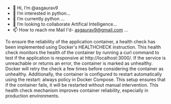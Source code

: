 - 👋 Hi, I’m @asgaurav9
- 👀 I’m interested in python...
- 🌱 I’m currently python ...
- 💞️ I’m looking to collaborate Artifical Intelligence...
- 📫 How to reach me 
Mail I'd- asgaurav9@gmail.com ...

To ensure the reliability of the application container, a health check has been implemented using Docker's HEALTHCHECK instruction. This health check monitors the health of the container by running a curl command to test if the application is responsive at http://localhost:3000/. If the service is unreachable or returns an error, the container is marked as unhealthy. Docker will retry the check a few times before considering the container as unhealthy. Additionally, the container is configured to restart automatically using the restart: always policy in Docker Compose. This setup ensures that if the container fails, it will be restarted without manual intervention. This health check mechanism improves container reliability, especially in production environments.


<!---
asgaurav9/asgaurav9 is a ✨ special ✨ repository because its `README.md` (this file) appears on your GitHub profile.
You can click the Preview link to take a look at your changes.
--->
